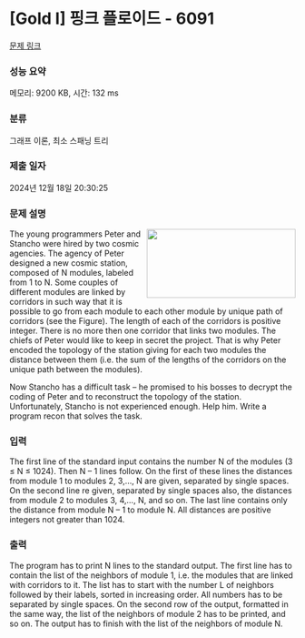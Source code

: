 # [Gold I] 핑크 플로이드 - 6091 

[문제 링크](https://www.acmicpc.net/problem/6091) 

### 성능 요약

메모리: 9200 KB, 시간: 132 ms

### 분류

그래프 이론, 최소 스패닝 트리

### 제출 일자

2024년 12월 18일 20:30:25

### 문제 설명

<p><img alt="" src="https://onlinejudgeimages.s3-ap-northeast-1.amazonaws.com/problem/6091/1.png" style="float:right; height:121px; width:262px">The young programmers Peter and Stancho were hired by two cosmic agencies. The agency of Peter designed a new cosmic station, composed of N modules, labeled from 1 to N. Some couples of different modules are linked by corridors in such way that it is possible to go from each module to each other module by unique path of corridors (see the Figure). The length of each of the corridors is positive integer. There is no more then one corridor that links two modules. The chiefs of Peter would like to keep in secret the project. That is why Peter encoded the topology of the station giving for each two modules the distance between them (i.e. the sum of the lengths of the corridors on the unique path between the modules).</p>

<p>Now Stancho has a difficult task – he promised to his bosses to decrypt the coding of Peter and to reconstruct the topology of the station. Unfortunately, Stancho is not experienced enough. Help him. Write a program recon that solves the task.</p>

### 입력 

 <p>The first line of the standard input contains the number N of the modules (3 ≤ N ≤ 1024). Then N – 1 lines follow. On the first of these lines the distances from module 1 to modules 2, 3,…, N are given, separated by single spaces. On the second line re given, separated by single spaces also, the distances from module 2 to modules 3, 4,…, N, and so on. The last line contains only the distance from module N – 1 to module N. All distances are positive integers not greater than 1024.</p>

### 출력 

 <p>The program has to print N lines to the standard output. The first line has to contain the list of the neighbors of module 1, i.e. the modules that are linked with corridors to it. The list has to start with the number L of neighbors followed by their labels, sorted in increasing order. All numbers has to be separated by single spaces. On the second row of the output, formatted in the same way, the list of the neighbors of module 2 has to be printed, and so on. The output has to finish with the list of the neighbors of module N.</p>

